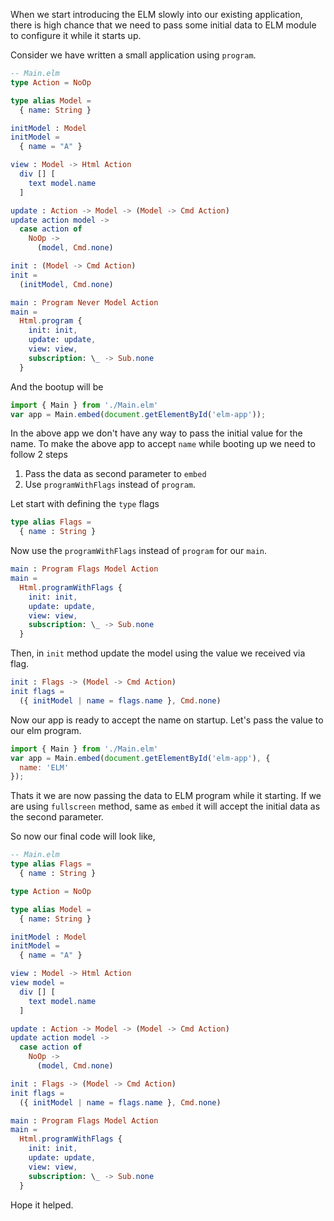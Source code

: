 <!--


---
 'ELM : Passing initial data to ELM application'
excerpt: 'ELM : Passing initial data to ELM application using programWithFlags'
date: 2017-11-05 00:00:00 IST
updated: 2017-11-05 00:00:00 IST
categories: elm
tags: elm
---

-->
<!DOCTYPE html>
<html>

<head>
  <title>basic-git-workflow</title>
  <meta charset="utf-8">
  <meta name="viewport" content="width=device-width, initial-scale=1.0">


  <link rel="stylesheet" href="./css/bootstrap.css">
  <link rel="stylesheet" href="./css/bootstrap.grid.css">
  <link rel="stylesheet" href="./css/bootstrap.min.css">
  <link rel="stylesheet" href="./css/bootstrap-reboot.min.css">
  <link rel="stylesheet" href="./css/bootstrap.css.map">
  <link rel="stylesheet" href="./css/blog-home.css">
  <link rel="stylesheet" href="./css/prism.css">
  <script async defer src="./css/prism.js"></script>
</head>

<body>

When we start introducing the ELM slowly into our existing application, there is high chance that we need to pass some initial data to ELM module to configure it while it starts up.

Consider we have written a small application using `program`.

```elm
-- Main.elm
type Action = NoOp

type alias Model =
  { name: String }

initModel : Model
initModel =
  { name = "A" }

view : Model -> Html Action
  div [] [
    text model.name
  ]

update : Action -> Model -> (Model -> Cmd Action)
update action model ->
  case action of
    NoOp -> 
      (model, Cmd.none)

init : (Model -> Cmd Action)
init =
  (initModel, Cmd.none)

main : Program Never Model Action
main =
  Html.program {
    init: init,
    update: update,
    view: view,
    subscription: \_ -> Sub.none
  }
```

And the bootup will be

```js
import { Main } from './Main.elm'
var app = Main.embed(document.getElementById('elm-app'));
```

In the above app we don't have any way to pass the initial value for the name.
To make the above app to accept `name` while booting up we need to follow 2 steps

1. Pass the data as second parameter to `embed`
2. Use `programWithFlags` instead of `program`.

Let start with defining the `type` flags

```elm
type alias Flags =
  { name : String }
```

Now use the `programWithFlags` instead of `program` for our `main`.

```elm
main : Program Flags Model Action
main =
  Html.programWithFlags {
    init: init,
    update: update,
    view: view,
    subscription: \_ -> Sub.none
  }
```

Then, in `init` method update the model using the value we received via flag.

```elm
init : Flags -> (Model -> Cmd Action)
init flags =
  ({ initModel | name = flags.name }, Cmd.none)
```

Now our app is ready to accept the name on startup. Let's pass the value to our elm program.

```js
import { Main } from './Main.elm'
var app = Main.embed(document.getElementById('elm-app'), { 
  name: 'ELM' 
});
```

Thats it we are now passing the data to ELM program while it starting.
If we are using `fullscreen` method, same as `embed` it will accept the initial data as the second parameter.

So now our final code will look like,

```elm
-- Main.elm
type alias Flags =
  { name : String }

type Action = NoOp

type alias Model =
  { name: String }

initModel : Model
initModel =
  { name = "A" }

view : Model -> Html Action
view model =
  div [] [
    text model.name
  ]

update : Action -> Model -> (Model -> Cmd Action)
update action model ->
  case action of
    NoOp -> 
      (model, Cmd.none)

init : Flags -> (Model -> Cmd Action)
init flags =
  ({ initModel | name = flags.name }, Cmd.none)

main : Program Flags Model Action
main =
  Html.programWithFlags {
    init: init,
    update: update,
    view: view,
    subscription: \_ -> Sub.none
  }
```

Hope it helped.
